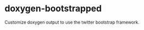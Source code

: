 doxygen-bootstrapped
====================

Customize doxygen output to use the twitter bootstrap framework.
